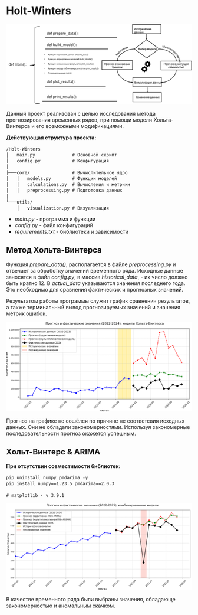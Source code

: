 # Holt-Winters
![alt text](images/pict1.png)

Данный проект реализован с целью исследования метода
прогнозирования временных рядов, при помощи модели
Хольта-Винтерса и его возможными модификациями. 


__Действующая структура проекта:__
```
/Holt-Winters
│   main.py              # Основной скрипт
│   config.py            # Конфигурация
│
├───core/                # Вычислительное ядро
│   │   models.py        # Функции моделей
│   │   calculations.py  # Вычисления и метрики
│   │   preprocessing.py # Подготовка данных
│
└───utils/
    │   visualization.py # Визуализация
```
- *main.py* - программа и функции
- *config.py* - файл конфигураций
- *requirements.txt* - библиотеки и зависимости


## Метод Хольта-Винтерса

Функция *prepare_data()*, располагается в файле
*preprocessing.py* и отвечает за обработку
значений временного ряда. Исходные данные заносятся
в файл *config.py*, в массив *historical_data*,  - 
их число должно быть кратно 12. В *actual_data*
указываются значения последнего года. Это необходимо для
сравнения фактических и прогнозных значений.


Результатом работы программы служит график сравнения
результатов, а также терминальный вывод прогнозируемых
значений и значения метрик ошибок.

![alt text](images/pict_hw.png)

Прогноз на графике не сошёлся по причине не соответсвия
исходных данных. Они не обладали закономерностями.
Используя закономерные последовательности
прогноз окажется успешным.

## Хольт-Винтерс & ARIMA
__При отсутствии совместимости библиотек:__
```
pip uninstall numpy pmdarima -y
pip install numpy==1.23.5 pmdarima==2.0.3

# matplotlib - v 3.9.1
```

![alt text](images/pict_hw_arima.png)

В качестве временного ряда были выбраны 
значения, обладающе закономерностью и
аномальным скачком.